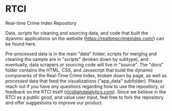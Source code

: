 # RTCI
Real-time Crime Index Repository

Data, scripts for cleaning and sourcing data, and code that built the dyanmic applications on the website (https://realtimecrimeindex.com/) can be found here. 

Pre-processed data is in the main "data" folder, scripts for merging and cleaning the sample are in "scripts" (broken down by subtype), and eventually, data scrapers or sourcing code will live in "source". The "docs" folder contains the HTML, CSS, and Javascript that build the dynamic components of the Real-Time Crime Index, broken down by page, as well as _processed_ data that feed the visualizations ("app_data" subfolder). Please reach out if you have any questions regarding how to use the repository, or feedback on the RTCI itself (rtci@ahdatalytics.com). Since we believe in the RTCI as a public good, and value user input, feel free to fork the repository and offer suggestions to improve our product.
